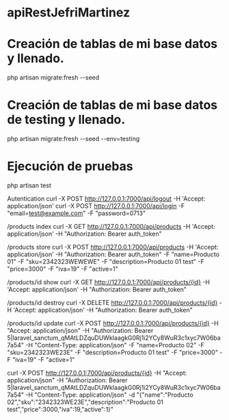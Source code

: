 # apiRestJefriMartinez

# Creación de tablas de mi base datos y llenado.
php artisan migrate:fresh --seed
# Creación de tablas de mi base datos de testing y llenado. 
php artisan migrate:fresh --seed --env=testing
# Ejecución de pruebas 
php artisan test

Autentication
curl -X POST http://127.0.0.1:7000/api/logout -H 'Accept: application/json'
curl -X POST http://127.0.0.1:7000/api/login -F "email=test@example.com" -F "password=0713"

/products index
curl -X GET http://127.0.0.1:7000/api/products -H 'Accept: application/json' -H "Authorization: Bearer auth_token" 

/products store
curl -X POST http://127.0.0.1:7000/api/products -H 'Accept: application/json' -H "Authorization: Bearer auth_token" -F "name=Producto 01" -F "sku=2342323WEWEWE" -F "description=Producto 01 test" -F "price=3000" -F "iva=19" -F "active=1" 

/products/id show
curl -X GET http://127.0.0.1:7000/api/products/{id} -H 'Accept: application/json' -H "Authorization: Bearer auth_token" 

/products/id destroy
curl -X DELETE http://127.0.0.1:7000/api/products/{id} -H 'Accept: application/json' -H "Authorization: Bearer auth_token" 

/products/id update
curl -X POST http://127.0.0.1:7000/api/products/{id} -H "Accept: application/json" -H "Authorization: Bearer 5|laravel_sanctum_qMAtLDZquDUWkIaagkG0Rj1i2YCy8WuR3c1xyc7W06ba7a54" -H "Content-Type: application/json" -F "name=Producto 02" -F "sku=2342323WE23E" -F "description=Producto 01 test" -F "price=3000" -F "iva=19" -F "active=1" 

curl -X POST http://127.0.0.1:7000/api/products/{id} -H "Accept: application/json" -H "Authorization: Bearer 5|laravel_sanctum_qMAtLDZquDUWkIaagkG0Rj1i2YCy8WuR3c1xyc7W06ba7a54" -H "Content-Type: application/json" -d "{"name":"Producto 02","sku":"2342323WE23E","description":"Producto 01 test","price":3000,"iva":19,"active":1}"

